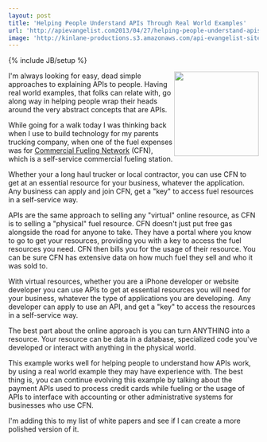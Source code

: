 ```yaml
---
layout: post
title: 'Helping People Understand APIs Through Real World Examples'
url: 'http://apievangelist.com2013/04/27/helping-people-understand-apis-through-real-world-examples/'
image: 'http://kinlane-productions.s3.amazonaws.com/api-evangelist-site/blog/commercial-fueling-network.jpg'
---
```

{% include JB/setup %}
<p>
     <a href="http://www.cfnnet.com/" target="_blank"><img src="https://s3.amazonaws.com/kinlane-productions/api-evangelist/commercial-fueling-network/commercial-fueling-network.jpg"  width="170" align="right" /></a>
</p>
<p>
     I'm always looking for easy, dead simple approaches to explaining APIs to people. Having real world examples, that folks can relate with, go along way in helping people wrap their heads around the very abstract concepts that are APIs.
</p>
<p>
     While going for a walk today I was thinking back when I use to build technology for my parents trucking company, when one of the fuel expenses was for <a href="http://www.cfnnet.com/" target="_blank">Commercial Fueling Network</a> (CFN), which is a self-service commercial fueling station.
</p>
<p>
     Whether your a long haul trucker or local contractor, you can use CFN to get at an essential resource for your business, whatever the application. Any business can apply and join CFN, get a "key" to access fuel resources in a self-service way.
</p>
<p>
     APIs are the same approach to selling any "virtual" online resource, as CFN is to selling a "physical" fuel resource. CFN doesn't just put free gas alongside the road for anyone to take. They have a portal where you know to go to get your resources, providing you with a key to access the fuel resources you need. CFN then bills you for the usage of their resource. You can be sure CFN has extensive data on how much fuel they sell and who it was sold to.
</p>
<p>
     With virtual resources, whether you are a iPhone developer or website developer you can use APIs to get at essential resources you will need for your business, whatever the type of applications you are developing.  Any developer can apply to use an API, and get a "key" to access the resources in a self-service way.
</p>
<p>
     The best part about the online approach is you can turn ANYTHING into a resource. Your resource can be data in a database, specialized code you've developed or interact with anything in the physical world.
</p>
<p>
     This example works well for helping people to understand how APIs work, by using a real world example they may have experience with. The best thing is, you can continue evolving this example by talking about the payment APIs used to process credit cards while fueling or the usage of APIs to interface with accounting or other administrative systems for businesses who use CFN.
</p>
<p>
     I'm adding this to my list of white papers and see if I can create a more polished version of it.
</p>
